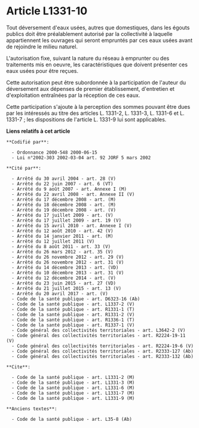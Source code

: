 # Article L1331-10

Tout déversement d'eaux usées, autres que domestiques, dans les égouts publics doit être préalablement autorisé par la
collectivité à laquelle appartiennent les ouvrages qui seront empruntés par ces eaux usées avant de rejoindre le milieu
naturel.

L'autorisation fixe, suivant la nature du réseau à emprunter ou des traitements mis en oeuvre, les caractéristiques que
doivent présenter ces eaux usées pour être reçues.

Cette autorisation peut être subordonnée à la participation de l'auteur du déversement aux dépenses de premier établissement,
d'entretien et d'exploitation entraînées par la réception de ces eaux.

Cette participation s'ajoute à la perception des sommes pouvant être dues par les intéressés au titre des articles L. 1331-2,
L. 1331-3, L. 1331-6 et L. 1331-7 ; les dispositions de l'article L. 1331-9 lui sont applicables.

**Liens relatifs à cet article**

	**Codifié par**:

	  - Ordonnance 2000-548 2000-06-15
	  - Loi n°2002-303 2002-03-04 art. 92 JORF 5 mars 2002

	**Cité par**:

	  - Arrêté du 30 avril 2004 - art. 28 (V)
	  - Arrêté du 22 juin 2007 - art. 6 (VT)
	  - Arrêté du 9 août 2007 - art. Annexe I (M)
	  - Arrêté du 22 avril 2008 - art. Annexe II (V)
	  - Arrêté du 17 décembre 2008 - art. (M)
	  - Arrêté du 18 décembre 2008 - art. (M)
	  - Arrêté du 19 décembre 2008 - art. (V)
	  - Arrêté du 17 juillet 2009 - art. (V)
	  - Arrêté du 17 juillet 2009 - art. 19 (V)
	  - Arrêté du 15 avril 2010 - art. Annexe I (V)
	  - Arrêté du 12 août 2010 - art. 42 (V)
	  - Arrêté du 14 janvier 2011 - art. (M)
	  - Arrêté du 12 juillet 2011 (V)
	  - Arrêté du 8 août 2011 - art. 33 (V)
	  - Arrêté du 26 mars 2012 - art. 35 (V)
	  - Arrêté du 26 novembre 2012 - art. 29 (V)
	  - Arrêté du 26 novembre 2012 - art. 31 (V)
	  - Arrêté du 14 décembre 2013 - art. (VD)
	  - Arrêté du 10 décembre 2013 - art. 31 (V)
	  - Arrêté du 12 décembre 2014 - art. (V)
	  - Arrêté du 23 juin 2015 - art. 27 (VD)
	  - Arrêté du 21 juillet 2015 - art. 13 (V)
	  - Arrêté du 20 avril 2017 - art. (V)
	  - Code de la santé publique - art. D6323-16 (Ab)
	  - Code de la santé publique - art. L1337-2 (V)
	  - Code de la santé publique - art. R1331-1 (T)
	  - Code de la santé publique - art. R1331-2 (V)
	  - Code de la santé publique - art. R1336-1 (T)
	  - Code de la santé publique - art. R1337-1 (V)
	  - Code général des collectivités territoriales - art. L3642-2 (V)
	  - Code général des collectivités territoriales - art. R2224-19-11 (V)
	  - Code général des collectivités territoriales - art. R2224-19-6 (V)
	  - Code général des collectivités territoriales - art. R2333-127 (Ab)
	  - Code général des collectivités territoriales - art. R2333-132 (Ab)

	**Cite**:

	  - Code de la santé publique - art. L1331-2 (M)
	  - Code de la santé publique - art. L1331-3 (M)
	  - Code de la santé publique - art. L1331-6 (M)
	  - Code de la santé publique - art. L1331-7 (M)
	  - Code de la santé publique - art. L1331-9 (M)

	**Anciens textes**:

	  - Code de la santé publique - art. L35-8 (Ab)
